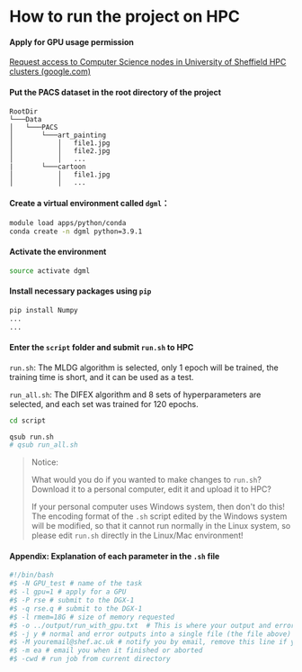 # How to run the project on HPC

#### Apply for GPU usage permission

[Request access to Computer Science nodes in University of Sheffield HPC clusters (google.com)](https://docs.google.com/forms/d/e/1FAIpQLSfIT2mqAw3l3HAqTJ3HsThiaKT7HYb04MqyLST9vYARspRO6A/viewform)

#### Put the PACS dataset in the root directory of the project

```
RootDir
└───Data
│   └───PACS
│       └───art_painting
│       	│   file1.jpg
│       	│   file2.jpg
│   		│   ...
|    	└───cartoon   
│   		│	file1.jpg
│   		│	...
```

#### Create a virtual environment called `dgml`：

```bash
module load apps/python/conda
conda create -n dgml python=3.9.1
```

#### Activate the environment

```bash
source activate dgml
```

#### Install necessary packages using `pip`

```bash
pip install Numpy
...
...
```

#### Enter the `script` folder and submit `run.sh` to HPC

`run.sh`: The MLDG algorithm is selected, only 1 epoch will be  trained, the training time is short, and it can be used as a test.

`run_all.sh`: The DIFEX algorithm and 8 sets of hyperparameters are selected, and each set was trained for 120 epochs.

```bash
cd script

qsub run.sh
# qsub run_all.sh
```

> Notice:
>
> What would you do if you wanted to make changes to `run.sh`? Download it to a personal computer, edit it and upload it to HPC?
>
> If your personal computer uses Windows system, then don't do this! The encoding format of the `.sh` script edited by the Windows system will be modified, so that it cannot run normally in the Linux system, so please edit `run.sh` directly in the Linux/Mac environment!

#### Appendix: Explanation of each parameter in the `.sh` file

```bash
#!/bin/bash
#$ -N GPU_test # name of the task
#$ -l gpu=1 # apply for a GPU
#$ -P rse # submit to the DGX-1
#$ -q rse.q # submit to the DGX-1
#$ -l rmem=18G # size of memory requested
#$ -o ../output/run_with_gpu.txt  # This is where your output and errors are logged
#$ -j y # normal and error outputs into a single file (the file above)
#$ -M youremail@shef.ac.uk # notify you by email, remove this line if you don't want to be notified
#$ -m ea # email you when it finished or aborted
#$ -cwd # run job from current directory
```
